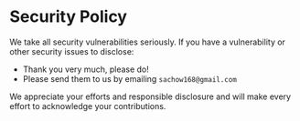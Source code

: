 # Security Policy

We take all security vulnerabilities seriously.
If you have a vulnerability or other security issues to disclose:

- Thank you very much, please do!
- Please send them to us by emailing `sachow168@gmail.com`

We appreciate your efforts and responsible disclosure and will make every effort to acknowledge your contributions.
